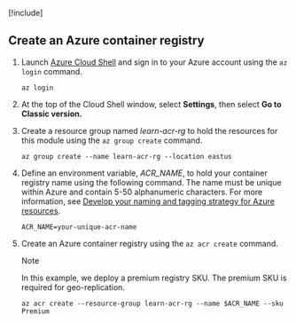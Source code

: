 [!include[](../../../includes/azure-exercise-subscription-prerequisite.md)]

## Create an Azure container registry

1. Launch [Azure Cloud Shell](https://shell.azure.com/bash) and sign in to your Azure account using the `az login` command.

    ```azurecli-interactive
    az login
    ```

1. At the top of the Cloud Shell window, select **Settings**, then select **Go to Classic version.**

1. Create a resource group named *learn-acr-rg* to hold the resources for this module using the `az group create` command.

    ```azurecli-interactive
    az group create --name learn-acr-rg --location eastus
    ```

1. Define an environment variable, *ACR_NAME*, to hold your container registry name using the following command. The name must be unique within Azure and contain 5-50 alphanumeric characters. For more information, see [Develop your naming and tagging strategy for Azure resources](/azure/architecture/best-practices/naming-conventions?azure-portal=true).

    ```azurecli-interactive
    ACR_NAME=your-unique-acr-name
    ```

1. Create an Azure container registry using the `az acr create` command.

    > [!NOTE]
    > In this example, we deploy a premium registry SKU. The premium SKU is required for geo-replication.

    ```azurecli-interactive
    az acr create --resource-group learn-acr-rg --name $ACR_NAME --sku Premium
    ```
